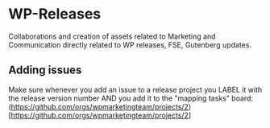 # WP-Releases
Collaborations and creation of assets related to Marketing and Communication directly related to WP releases, FSE, Gutenberg updates.


## Adding issues 
Make sure whenever you add an issue to a release project you LABEL it with the release version number AND you add it to the "mapping tasks" board: (https://github.com/orgs/wpmarketingteam/projects/2)[https://github.com/orgs/wpmarketingteam/projects/2]
